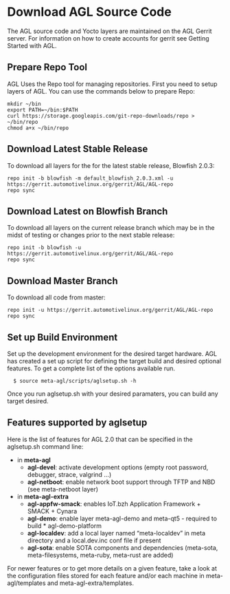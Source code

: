 # Download AGL Source Code

The AGL source code and Yocto layers are maintained on the AGL Gerrit server. For information on how to create accounts for gerrit see Getting Started with AGL.

## Prepare Repo Tool

AGL Uses the Repo tool for managing repositories. First you need to setup layers of AGL. You can use the commands below to prepare Repo:
```
mkdir ~/bin
export PATH=~/bin:$PATH
curl https://storage.googleapis.com/git-repo-downloads/repo > ~/bin/repo
chmod a+x ~/bin/repo
```
## Download Latest Stable Release

To download all layers for the for the latest stable release, Blowfish 2.0.3:

```
repo init -b blowfish -m default_blowfish_2.0.3.xml -u https://gerrit.automotivelinux.org/gerrit/AGL/AGL-repo
repo sync
```

## Download Latest on Blowfish Branch

To download all layers on the current release branch which may be in the midst of testing or changes prior to the next stable release:
```
repo init -b blowfish -u https://gerrit.automotivelinux.org/gerrit/AGL/AGL-repo
repo sync
```
## Download Master Branch

To download all code from master:

```
repo init -u https://gerrit.automotivelinux.org/gerrit/AGL/AGL-repo
repo sync
```

## Set up Build Environment

Set up the development environment for the desired target hardware. AGL has created a set up script for defining the target build and desired optional features. To get a complete list of the options available run.

```
  $ source meta-agl/scripts/aglsetup.sh -h
```

Once you run aglsetup.sh with your desired paramaters, you can build any target desired.

## Features supported by aglsetup

Here is the list of features for AGL 2.0 that can be specified in the aglsetup.sh command line:

- in **meta-agl**
    * **agl-devel**: activate development options (empty root password, debugger, strace, valgrind …)
    * **agl-netboot**: enable network boot support through TFTP and NBD (see meta-netboot layer)
- in **meta-agl-extra**
    * **agl-appfw-smack**: enables IoT.bzh Application Framework + SMACK + Cynara
    * **agl-demo**: enable layer meta-agl-demo and meta-qt5 - required to build     * agl-demo-platform
    * **agl-localdev**: add a local layer named “meta-localdev” in meta directory and a local.dev.inc conf file if present
    * **agl-sota**: enable SOTA components and dependencies (meta-sota, meta-filesystems, meta-ruby, meta-rust are added)

For newer features or to get more details on a given feature, take a look at the configuration files stored for each feature and/or each machine in meta-agl/templates and meta-agl-extra/templates.
